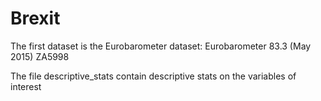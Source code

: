 # Brexit

The first dataset is the Eurobarometer dataset: Eurobarometer 83.3 (May 2015) ZA5998

The file descriptive_stats contain descriptive stats on the variables of interest
